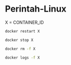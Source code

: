 # Perintah-Linux

X = CONTAINER_ID
```bash
docker restart X
```
```bash
docker stop X
```
```bash
docker rm -f X
```
```bash
docker logs -f X
```
